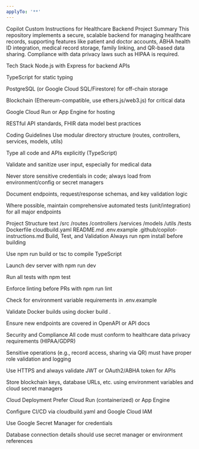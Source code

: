 ```yaml
---
applyTo: '**'
---
```

Copilot Custom Instructions for Healthcare Backend
Project Summary
This repository implements a secure, scalable backend for managing healthcare records, supporting features like patient and doctor accounts, ABHA health ID integration, medical record storage, family linking, and QR-based data sharing. Compliance with data privacy laws such as HIPAA is required.

Tech Stack
Node.js with Express for backend APIs

TypeScript for static typing

PostgreSQL (or Google Cloud SQL/Firestore) for off-chain storage

Blockchain (Ethereum-compatible, use ethers.js/web3.js) for critical data

Google Cloud Run or App Engine for hosting

RESTful API standards, FHIR data model best practices

Coding Guidelines
Use modular directory structure (routes, controllers, services, models, utils)

Type all code and APIs explicitly (TypeScript)

Validate and sanitize user input, especially for medical data

Never store sensitive credentials in code; always load from environment/config or secret managers

Document endpoints, request/response schemas, and key validation logic

Where possible, maintain comprehensive automated tests (unit/integration) for all major endpoints

Project Structure
text
/src
  /routes
  /controllers
  /services
  /models
  /utils
/tests
Dockerfile
cloudbuild.yaml
README.md
.env.example
.github/copilot-instructions.md
Build, Test, and Validation
Always run npm install before building

Use npm run build or tsc to compile TypeScript

Launch dev server with npm run dev

Run all tests with npm test

Enforce linting before PRs with npm run lint

Check for environment variable requirements in .env.example

Validate Docker builds using docker build .

Ensure new endpoints are covered in OpenAPI or API docs

Security and Compliance
All code must conform to healthcare data privacy requirements (HIPAA/GDPR)

Sensitive operations (e.g., record access, sharing via QR) must have proper role validation and logging

Use HTTPS and always validate JWT or OAuth2/ABHA token for APIs

Store blockchain keys, database URLs, etc. using environment variables and cloud secret managers

Cloud Deployment
Prefer Cloud Run (containerized) or App Engine

Configure CI/CD via cloudbuild.yaml and Google Cloud IAM

Use Google Secret Manager for credentials

Database connection details should use secret manager or environment references